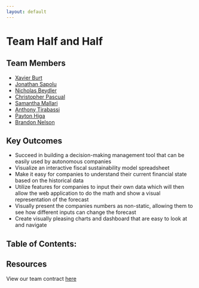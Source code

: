 ```yaml
---
layout: default
---
```

# Team Half and Half

## Team Members
* [Xavier Burt](https://github.com/XavierBurt)
* [Jonathan Sapolu](https://jsapolu99.github.io/)
* [Nicholas Beydler](https://github.com/beydlern)
* [Christopher Pascual](https://github.com/caspascual)
* [Samantha Mallari](https://github.com/samallari)
* [Anthony Tirabassi](https://github.com/t-tirabassi)
* [Payton Higa](https://github.com/PaytonHAH)
* [Brandon Nelson](https://github.com/bksnelson)

## Key Outcomes

* Succeed in building a decision-making management tool that can be easily used by autonomous companies 
* Visualize an interactive fiscal sustainability model spreadsheet
* Make it easy for companies to understand their current financial state based on the historical data
* Utilize features for companies to input their own data which will then allow the web application to do the math and show a visual representation of the forecast
* Visually present the companies numbers as non-static, allowing them to see how different inputs can change the forecast
* Create visually pleasing charts and dashboard that are easy to look at and navigate

## Table of Contents: 

## Resources
View our team contract [here](https://docs.google.com/document/d/1PjFIRw1aXRPUn2tKEE4p0D7bu_I8XHgkIsCQO42zJVk/edit?usp=sharing)
